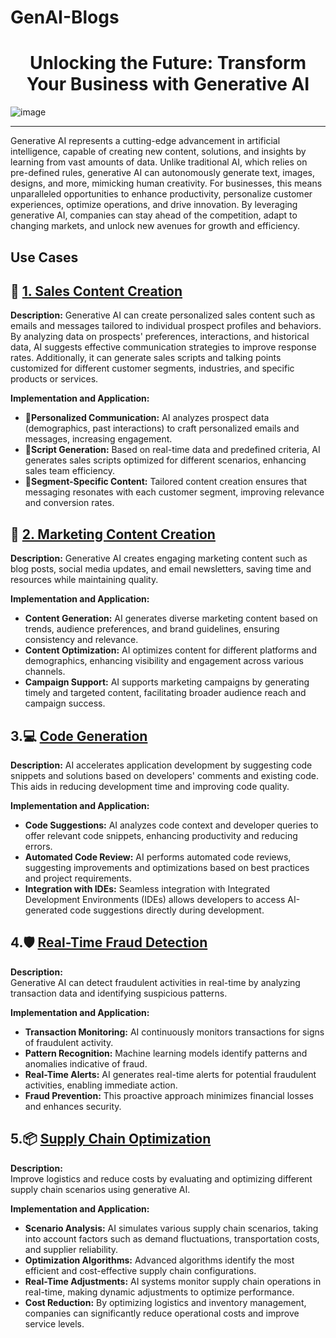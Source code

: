 # GenAI-Blogs

<div align="center">
  <h1>Unlocking the Future: Transform Your Business with Generative AI</h1>
</div>

![image](https://github.com/Nexasprint/GenAI-Usecases/assets/172467466/622f2506-b4e2-4786-951a-8be75e7912b0)

---

Generative AI represents a cutting-edge advancement in artificial intelligence, capable of creating new content, solutions, and insights by learning from vast amounts of data. Unlike traditional AI, which relies on pre-defined rules, generative AI can autonomously generate text, images, designs, and more, mimicking human creativity. For businesses, this means unparalleled opportunities to enhance productivity, personalize customer experiences, optimize operations, and drive innovation. By leveraging generative AI, companies can stay ahead of the competition, adapt to changing markets, and unlock new avenues for growth and efficiency.

<div align="left">
  <h2>Use Cases</h2>
</div>


## 🧠 [1. Sales Content Creation](https://github.com/Nexasprint/GenAI-Blogs/blob/main/Detailed%20Usecase/Generative%20AI%20in%20Sales%20Content%20Creation.md)

**Description:**
Generative AI can create personalized sales content such as emails and messages tailored to individual prospect profiles and behaviors. By analyzing data on prospects' preferences, interactions, and historical data, AI suggests effective communication strategies to improve response rates. Additionally, it can generate sales scripts and talking points customized for different customer segments, industries, and specific products or services.

**Implementation and Application:**
- **👥Personalized Communication:** AI analyzes prospect data (demographics, past interactions) to craft personalized emails and messages, increasing engagement.
- **📝Script Generation:** Based on real-time data and predefined criteria, AI generates sales scripts optimized for different scenarios, enhancing sales team efficiency.
- **📄Segment-Specific Content:** Tailored content creation ensures that messaging resonates with each customer segment, improving relevance and conversion rates.

## 🤖 [2. Marketing Content Creation](https://github.com/Nexasprint/GenAI-Blogs/blob/main/Detailed%20Usecase/Marketing%20Content%20Creation%20using%20GenAI.md)

**Description:**
Generative AI creates engaging marketing content such as blog posts, social media updates, and email newsletters, saving time and resources while maintaining quality.

**Implementation and Application:**
- **Content Generation:** AI generates diverse marketing content based on trends, audience preferences, and brand guidelines, ensuring consistency and relevance.
- **Content Optimization:** AI optimizes content for different platforms and demographics, enhancing visibility and engagement across various channels.
- **Campaign Support:** AI supports marketing campaigns by generating timely and targeted content, facilitating broader audience reach and campaign success.

## 3.💻 [Code Generation](https://github.com/Nexasprint/GenAI-Blogs/blob/main/Detailed%20Usecase/code%20generation.md)
**Description:**
AI accelerates application development by suggesting code snippets and solutions based on developers' comments and existing code. This aids in reducing development time and improving code quality.

**Implementation and Application:**
- **Code Suggestions:** AI analyzes code context and developer queries to offer relevant code snippets, enhancing productivity and reducing errors.
- **Automated Code Review:** AI performs automated code reviews, suggesting improvements and optimizations based on best practices and project requirements.
- **Integration with IDEs:** Seamless integration with Integrated Development Environments (IDEs) allows developers to access AI-generated code suggestions directly during development.

## 4.🛡️ [Real-Time Fraud Detection](https://github.com/Nexasprint/GenAI-Blogs/blob/main/Detailed%20Usecase/Generative%20AI%20in%20Financial%20Fraud%20Detection.md)

**Description:**  
Generative AI can detect fraudulent activities in real-time by analyzing transaction data and identifying suspicious patterns.

**Implementation and Application:**

- **Transaction Monitoring:** AI continuously monitors transactions for signs of fraudulent activity.
- **Pattern Recognition:** Machine learning models identify patterns and anomalies indicative of fraud.
- **Real-Time Alerts:** AI generates real-time alerts for potential fraudulent activities, enabling immediate action.
- **Fraud Prevention:** This proactive approach minimizes financial losses and enhances security.

## 5.📦 [Supply Chain Optimization](https://github.com/Nexasprint/GenAI-Blogs/blob/main/Detailed%20Usecase/Supply%20Chain%20Optimization.md)

**Description:**  
Improve logistics and reduce costs by evaluating and optimizing different supply chain scenarios using generative AI.

**Implementation and Application:**

- **Scenario Analysis:** AI simulates various supply chain scenarios, taking into account factors such as demand fluctuations, transportation costs, and supplier reliability.
- **Optimization Algorithms:** Advanced algorithms identify the most efficient and cost-effective supply chain configurations.
- **Real-Time Adjustments:** AI systems monitor supply chain operations in real-time, making dynamic adjustments to optimize performance.
- **Cost Reduction:** By optimizing logistics and inventory management, companies can significantly reduce operational costs and improve service levels.



